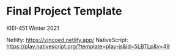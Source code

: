 # Final Project Template

KIEI-451 Winter 2021

Netlify: https://vincoed.netlify.app/
NativeScript: https://play.nativescript.org/?template=play-js&id=5LBTLp&v=49
